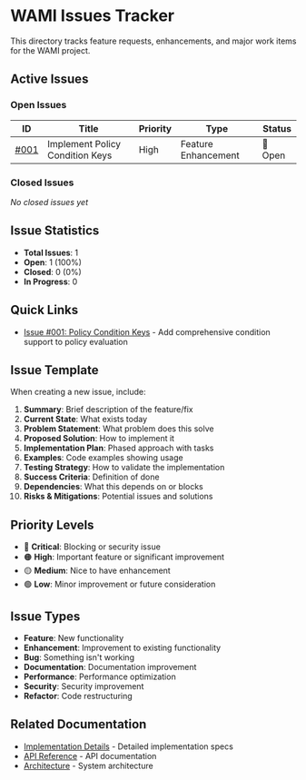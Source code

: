 # WAMI Issues Tracker

This directory tracks feature requests, enhancements, and major work items for the WAMI project.

## Active Issues

### Open Issues

| ID | Title | Priority | Type | Status |
|----|-------|----------|------|--------|
| [#001](ISSUE_001_CONDITION_KEYS.md) | Implement Policy Condition Keys | High | Feature Enhancement | 🔴 Open |

### Closed Issues

*No closed issues yet*

## Issue Statistics

- **Total Issues**: 1
- **Open**: 1 (100%)
- **Closed**: 0 (0%)
- **In Progress**: 0

## Quick Links

- [Issue #001: Policy Condition Keys](ISSUE_001_CONDITION_KEYS.md) - Add comprehensive condition support to policy evaluation

## Issue Template

When creating a new issue, include:

1. **Summary**: Brief description of the feature/fix
2. **Current State**: What exists today
3. **Problem Statement**: What problem does this solve
4. **Proposed Solution**: How to implement it
5. **Implementation Plan**: Phased approach with tasks
6. **Examples**: Code examples showing usage
7. **Testing Strategy**: How to validate the implementation
8. **Success Criteria**: Definition of done
9. **Dependencies**: What this depends on or blocks
10. **Risks & Mitigations**: Potential issues and solutions

## Priority Levels

- 🔴 **Critical**: Blocking or security issue
- 🟠 **High**: Important feature or significant improvement
- 🟡 **Medium**: Nice to have enhancement
- 🟢 **Low**: Minor improvement or future consideration

## Issue Types

- **Feature**: New functionality
- **Enhancement**: Improvement to existing functionality
- **Bug**: Something isn't working
- **Documentation**: Documentation improvement
- **Performance**: Performance optimization
- **Security**: Security improvement
- **Refactor**: Code restructuring

## Related Documentation

- [Implementation Details](../CONDITION_KEYS_IMPLEMENTATION.md) - Detailed implementation specs
- [API Reference](../API_REFERENCE.md) - API documentation
- [Architecture](../ARCHITECTURE.md) - System architecture

